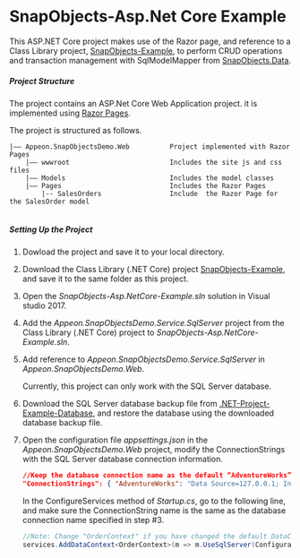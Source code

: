 ﻿# SnapObjects-Asp.Net Core Example

This ASP.NET Core project makes use of the Razor page, and reference to a Class Library project, [SnapObjects-Example](https://github.com/Appeon/SnapObjects-Example), to perform CRUD operations and transaction management with SqlModelMapper from [SnapObjects.Data](https://www.nuget.org/packages/SnapObjects.Data/).

##### Project Structure

The project contains an ASP.Net Core Web Application project. it is implemented using [Razor Pages](https://docs.microsoft.com/en-us/aspnet/core/razor-pages/?view=aspnetcore-2.2&tabs=visual-studio). 

The project is structured as follows.

```
|—— Appeon.SnapObjectsDemo.Web			Project implemented with Razor Pages
	|—— wwwroot							Includes the site js and css files
	|—— Models							Includes the model classes
	|—— Pages							Includes the Razor Pages
    	|-- SalesOrders					Include  the Razor Page for the SalesOrder model
    		
```
##### Setting Up the Project

1. Dowload the project and save it to your local directory. 

2. Download the Class Library (.NET Core) project [SnapObjects-Example](https://github.com/Appeon/SnapObjects-Example), and save it to the same folder as this project. 

3. Open the *SnapObjects-Asp.NetCore-Example.sln* solution in Visual studio 2017.

4. Add the *Appeon.SnapObjectsDemo.Service.SqlServer* project from the Class Library (.NET Core) project to *SnapObjects-Asp.NetCore-Example.sln*.

5. Add reference to *Appeon.SnapObjectsDemo.Service.SqlServer* in *Appeon.SnapObjectsDemo.Web*.

   Currently, this project can only work with the SQL Server database.  

6. Download the SQL Server database backup file from [.NET-Project-Example-Database](https://github.com/Appeon/.NET-Project-Example-Database), and restore the database using the downloaded database backup file.

7. Open the configuration file *appsettings.json* in the *Appeon.SnapObjectsDemo.Web* project, modify the ConnectionStrings with the SQL Server database connection information. 

   ```json
   //Keep the database connection name as the default “AdventureWorks” or change it to a name you prefer to use, and change the Data Source, User ID, Password and Initial Catalog according to the actual settings
   "ConnectionStrings": { "AdventureWorks": "Data Source=127.0.0.1; Initial Catalog=AdventureWorks; Integrated Security=False; User ID=sa; Password=123456; Pooling=True; Min Pool Size=0; Max Pool Size=100; ApplicationIntent=ReadWrite" } 
   ```

   In the ConfigureServices method of *Startup.cs*, go to the following line, and make sure the ConnectionString name is the same as the database connection name specified in step #3.

   ```C#
   //Note: Change "OrderContext" if you have changed the default DataContext file name; change the "AdventureWorks" if you have changed the database connection name in appsettings.json 
   services.AddDataContext<OrderContext>(m => m.UseSqlServer(Configuration["ConnectionStrings:AdventureWorks"])); 
   ```

